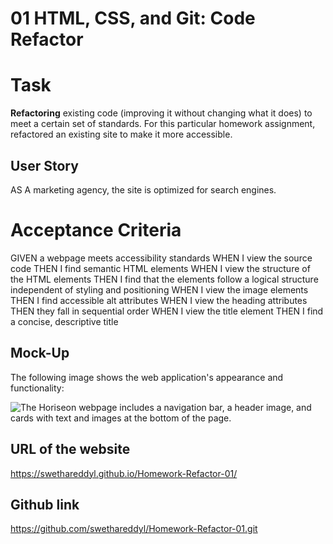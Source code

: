 # 01 HTML, CSS, and Git: Code Refactor

# Task
**Refactoring** existing code (improving it without changing what it does) to meet a certain set of standards. For this particular homework assignment, refactored an existing site to make it more accessible. 

## User Story
AS A marketing agency, the site is optimized for search engines. 

# Acceptance Criteria #

GIVEN a webpage meets accessibility standards
WHEN I view the source code
THEN I find semantic HTML elements
WHEN I view the structure of the HTML elements
THEN I find that the elements follow a logical structure independent of styling and positioning
WHEN I view the image elements
THEN I find accessible alt attributes
WHEN I view the heading attributes
THEN they fall in sequential order
WHEN I view the title element
THEN I find a concise, descriptive title 


## Mock-Up

The following image shows the web application's appearance and functionality:

![The Horiseon webpage includes a navigation bar, a header image, and cards with text and images at the bottom of the page.](./Assets/layout.jpg)

## URL of the website 
https://swethareddyl.github.io/Homework-Refactor-01/ 

## Github link 
https://github.com/swethareddyl/Homework-Refactor-01.git

